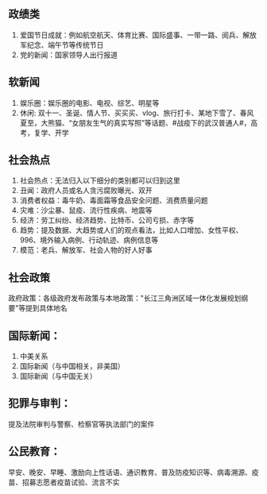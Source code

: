 ## 政绩类
1. 爱国节日成就：例如航空航天、体育比赛、国际盛事、一带一路、阅兵、解放军纪念、端午节等传统节日
2. 党的新闻：国家领导人出行报道


## 软新闻
1. 娱乐圈：娱乐圈的电影、电视、综艺、明星等
2. 休闲: 双十一、圣诞、情人节、买买买、vlog、旅行打卡、某地下雪了、春风夏至，大熊猫、“女朋友生气的真实写照”等话题、#战疫下的武汉普通人#，高考，复学、开学


## 社会热点
1. 社会热点：无法归入以下细分的类别都可以归到这里
2. 丑闻：政府人员或名人贪污腐败曝光、双开
3. 消费者权益：毒牛奶、毒面霜等食品安全问题、消费质量问题
4. 灾难：沙尘暴、鼠疫、流行性疾病、地震等
5. 经济：劳工纠纷、经济趋势、比特币、公司亏损、赤字等
6. 趋势：提及数据、大趋势或人们的观点看法，比如人口增加、女性平权、996、境外输入病例、行动轨迹、病例信息等
7. 模范：老兵、解放军、社会人物的好人好事


## 社会政策
政府政策：各级政府发布政策与本地政策："长江三角洲区域一体化发展规划纲要"等提到具体地名


## 国际新闻：
1. 中美关系
2. 国际新闻（与中国相关，非美国）
3. 国际新闻（与中国无关）


## 犯罪与审判：
提及法院审判与警察、检察官等执法部门的案件

## 公民教育：
早安、晚安、早睡、激励向上性话语、通识教育、普及防疫知识等、病毒溯源、疫苗、招募志愿者疫苗试验、流言不实

